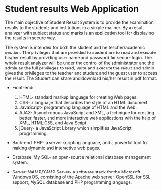 # Student results Web Application

The main objective of Student Result System is to provide the examination results to the students and institutions in a simple manner. By a result analyzer with subject status and marks is an application tool for displaying the results in secure way.

The system is intended for both the student and he teacher/academic section. The privileges that are provided to student are to read and execute his/her result by providing user name and password for secure login. The whole result analyzer will be under the control of the administrator and the admin as the full privileges to read, write and execute the result and admin gives the privileges to the teacher and student and the guest user to access the result. The Student can share and download his/her result in pdf format.


- Front-end:
  1. HTML- standard markup language for creating Web pages.
  2. CSS- a language that describes the style of an HTML document.
  3. JavaScript- programming language of HTML and the Web.
  4. AJAX- Asynchronous JavaScript and XML, a technique for creating better, faster, and more interactive web applications with the help of XML,  HTML,CSS, and Java Script
  5. jQuery- a JavaScript Library which simplifies JavaScript programming.

- Back-end:
   PHP- a server scripting language, and a powerful tool for making dynamic and interactive web pages.

- Database:
   My SQL- an open-source relational database management system.

- Server:
   WAMP/XAMP Server- a software stack for the Microsoft Windows OS, consisting of the Apache web server, OpenSSL for SSL support, MySQL database and PHP programming language.
         
         



